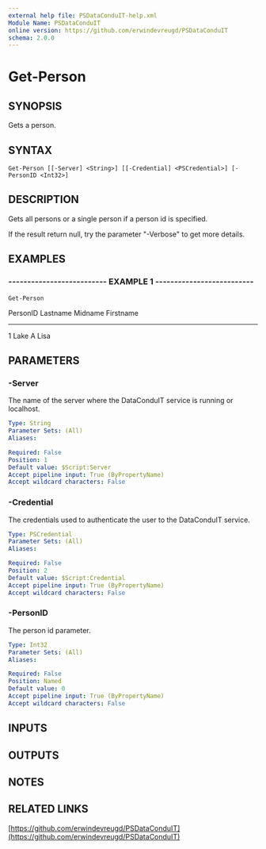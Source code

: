 ```yaml
---
external help file: PSDataConduIT-help.xml
Module Name: PSDataConduIT
online version: https://github.com/erwindevreugd/PSDataConduIT
schema: 2.0.0
---
```


# Get-Person

## SYNOPSIS
Gets a person.

## SYNTAX

```
Get-Person [[-Server] <String>] [[-Credential] <PSCredential>] [-PersonID <Int32>]
```

## DESCRIPTION
Gets all persons or a single person if a person id is specified. 

If the result return null, try the parameter "-Verbose" to get more details.

## EXAMPLES

### -------------------------- EXAMPLE 1 --------------------------
```
Get-Person
```

PersonID      Lastname             Midname    Firstname
--------      --------             -------    ---------
1             Lake                 A          Lisa

## PARAMETERS

### -Server
The name of the server where the DataConduIT service is running or localhost.

```yaml
Type: String
Parameter Sets: (All)
Aliases: 

Required: False
Position: 1
Default value: $Script:Server
Accept pipeline input: True (ByPropertyName)
Accept wildcard characters: False
```

### -Credential
The credentials used to authenticate the user to the DataConduIT service.

```yaml
Type: PSCredential
Parameter Sets: (All)
Aliases: 

Required: False
Position: 2
Default value: $Script:Credential
Accept pipeline input: True (ByPropertyName)
Accept wildcard characters: False
```

### -PersonID
The person id parameter.

```yaml
Type: Int32
Parameter Sets: (All)
Aliases: 

Required: False
Position: Named
Default value: 0
Accept pipeline input: True (ByPropertyName)
Accept wildcard characters: False
```

## INPUTS

## OUTPUTS

## NOTES

## RELATED LINKS

[https://github.com/erwindevreugd/PSDataConduIT](https://github.com/erwindevreugd/PSDataConduIT)

